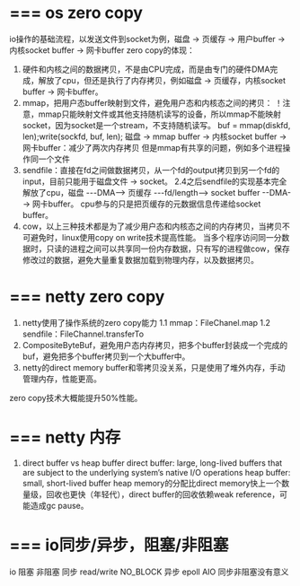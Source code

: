===
os zero copy
===

io操作的基础流程，以发送文件到socket为例，磁盘 -> 页缓存 -> 用户buffer -> 内核socket buffer -> 网卡buffer
zero copy的体现：
1. 硬件和内核之间的数据拷贝，不是由CPU完成，而是由专门的硬件DMA完成，解放了cpu，但还是执行了内存拷贝，例如磁盘 -> 页缓存，内核socket buffer -> 网卡buffer。
2. mmap，把用户态buffer映射到文件，避免用户态和内核态之间的拷贝：
   ！注意，mmap只能映射文件或其他支持随机读写的设备，所以mmap不能映射socket，因为socket是一个stream，不支持随机读写。
   buf = mmap(diskfd, len);write(sockfd, buf, len);
   磁盘 -> mmap buffer -> 内核socket buffer -> 网卡buffer：减少了两次内存拷贝
   但是mmap有共享的问题，例如多个进程操作同一个文件
3. sendfile：直接在fd之间做数据拷贝，从一个fd的output拷贝到另一个fd的input，目前只能用于磁盘文件 -> socket。
   2.4之后sendfile的实现基本完全解放了cpu，磁盘 ---DMA--> 页缓存 ---fd/length--> socket buffer --DMA--> 网卡buffer。
   cpu参与的只是把页缓存的元数据信息传递给socket buffer。
4. cow，以上三种技术都是为了减少用户态和内核态之间的内存拷贝，当拷贝不可避免时，linux使用copy on write技术提高性能。
   当多个程序访问同一分数据时，只读的进程之间可以共享同一份内存数据，只有写的进程做cow，保存修改过的数据，避免大量重复数据加载到物理内存，以及数据拷贝。

===
netty zero copy
=== 

1. netty使用了操作系统的zero copy能力
  1.1 mmap：FileChanel.map
  1.2 sendfile：FileChannel.transferTo
2. CompositeByteBuf，避免用户态内存拷贝，把多个buffer封装成一个完成的buf，避免把多个buffer拷贝到一个大buffer中。
3. netty的direct memory buffer和零拷贝没关系，只是使用了堆外内存，手动管理内存，性能更高。

zero copy技术大概能提升50%性能。

===
netty 内存
===

1. direct buffer vs heap buffer
   direct buffer: large, long-lived buffers that are subject to the underlying system’s native I/O operations
   heap buffer: small, short-lived buffer
heap memory的分配比direct memory快上一个数量级，回收也更快（年轻代），direct buffer的回收依赖weak reference，可能造成gc pause。

   
===
io同步/异步，阻塞/非阻塞
===

io
       阻塞            非阻塞
同步   read/write      NO_BLOCK
异步   epoll           AIO
同步非阻塞没有意义


